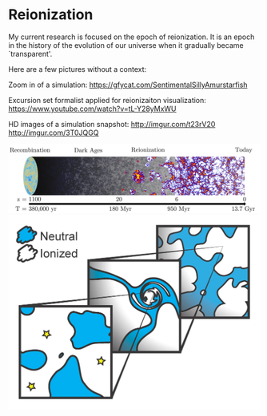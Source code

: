 # Reionization 

My current research is focused on the epoch of reionization. 
It is an epoch in the history of the evolution of our universe when it gradually became `transparent'.

Here are a few pictures without a context:

Zoom in of a simulation:
https://gfycat.com/SentimentalSillyAmurstarfish

Excursion set formalist applied for reionizaiton visualization:
https://www.youtube.com/watch?v=tL-Y28yMxWU

HD images of a simulation snapshot:
http://imgur.com/t23rV20
http://imgur.com/3T0JQGQ

![img](HistoryOfReion.jpg)
![img](reionization-multiscale-3.png)
